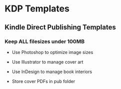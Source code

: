 # KDP Templates

## Kindle Direct Publishing Templates

### **Keep ALL filesizes under 100MB**

- Use Photoshop to optimize image sizes

- Use Illustrator to manage cover art

- Use InDesign to manage book interiors

- Store cover PDFs in pub folder
